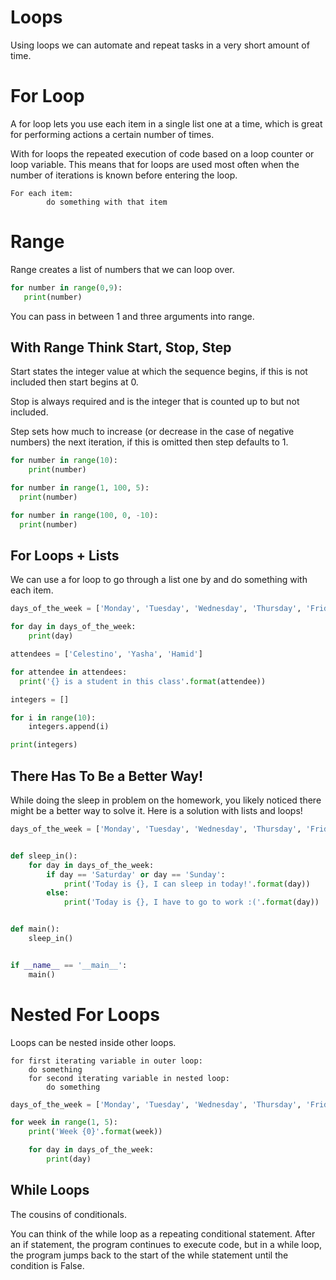# Loops
Using loops we can automate and repeat tasks in a very short amount of time.

# For Loop
A for loop lets you use each item in a single list one at a time, which is great for performing actions a certain number of times.

With for loops the repeated execution of code based on a loop counter or loop variable. This means that for loops are used most often when the number of iterations is known before entering the loop.

```
For each item:
		do something with that item
```

# Range
Range creates a list of numbers that we can loop over.

```python
for number in range(0,9):
   print(number)
```

You can pass in between 1 and three arguments into range.

## With Range Think Start, Stop, Step
Start states the integer value at which the sequence begins, if this is not included then start begins at 0.

Stop is always required and is the integer that is counted up to but not included.

Step sets how much to increase (or decrease in the case of negative numbers) the next iteration, if this is omitted then step defaults to 1.

```python
for number in range(10):
	print(number)
```
```python
for number in range(1, 100, 5):
  print(number)
```
```python
for number in range(100, 0, -10):
  print(number)
```
## For Loops + Lists  
We can use a for loop to go through a list one by and do something with each item.

```python
days_of_the_week = ['Monday', 'Tuesday', 'Wednesday', 'Thursday', 'Friday', 'Saturday', 'Sunday']

for day in days_of_the_week:
    print(day)
```

```python
attendees = ['Celestino', 'Yasha', 'Hamid']

for attendee in attendees:
  print('{} is a student in this class'.format(attendee))
```

```python
integers = []

for i in range(10):
    integers.append(i)

print(integers)
```

## There Has To Be a Better Way!
While doing the sleep in problem on the homework, you likely noticed there might be a better way to solve it. Here is a solution with lists and loops!

```python
days_of_the_week = ['Monday', 'Tuesday', 'Wednesday', 'Thursday', 'Friday', 'Saturday', 'Sunday']


def sleep_in():
    for day in days_of_the_week:
        if day == 'Saturday' or day == 'Sunday':
            print('Today is {}, I can sleep in today!'.format(day))
        else:
            print('Today is {}, I have to go to work :('.format(day))


def main():
    sleep_in()


if __name__ == '__main__':
    main()
```
# Nested For Loops
Loops can be nested inside other loops.

```
for first iterating variable in outer loop:
    do something
    for second iterating variable in nested loop:   
        do something
```

```python
days_of_the_week = ['Monday', 'Tuesday', 'Wednesday', 'Thursday', 'Friday', 'Saturday', 'Sunday']

for week in range(1, 5):
    print('Week {0}'.format(week))

    for day in days_of_the_week:
        print(day)
```

## While Loops
The cousins of conditionals.

You can think of the while loop as a repeating conditional statement. After an if statement, the program continues to execute code, but in a while loop, the program jumps back to the start of the while statement until the condition is False.
